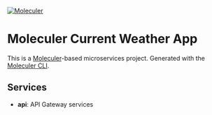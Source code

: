[![Moleculer](https://badgen.net/badge/Powered%20by/Moleculer/0e83cd)](https://moleculer.services)

# Moleculer Current Weather App
This is a [Moleculer](https://moleculer.services/)-based microservices project. Generated with the [Moleculer CLI](https://moleculer.services/docs/0.14/moleculer-cli.html).

## Services
- **api**: API Gateway services
